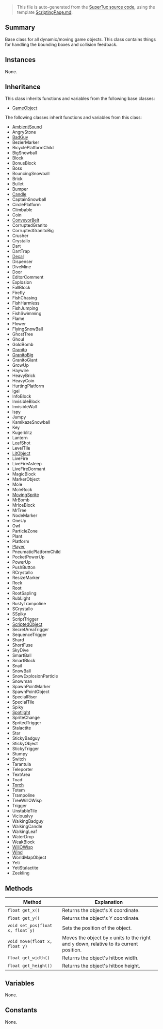 > This file is auto-generated from the [SuperTux source code](https://github.com/SuperTux/supertux/tree/master/src), using the template [ScriptingPage.md](https://github.com/SuperTux/wiki/tree/master/templates/ScriptingPage.md).

Summary
-------

Base class for all dynamic/moving game objects. This class contains things for handling the bounding boxes and collision feedback. 

Instances
--------

None.

Inheritance
--------

This class inherits functions and variables from the following base classes:
* [GameObject](https://github.com/SuperTux/supertux/wiki/ScriptingGameObject)

The following classes inherit functions and variables from this class:
* [AmbientSound](https://github.com/SuperTux/supertux/wiki/ScriptingAmbientSound)
* AngryStone
* [BadGuy](https://github.com/SuperTux/supertux/wiki/ScriptingBadGuy)
* BezierMarker
* BicyclePlatformChild
* BigSnowball
* Block
* BonusBlock
* Boss
* BouncingSnowball
* Brick
* Bullet
* Bumper
* [Candle](https://github.com/SuperTux/supertux/wiki/ScriptingCandle)
* CaptainSnowball
* CirclePlatform
* Climbable
* Coin
* [ConveyorBelt](https://github.com/SuperTux/supertux/wiki/ScriptingConveyorBelt)
* CorruptedGranito
* CorruptedGranitoBig
* Crusher
* Crystallo
* Dart
* DartTrap
* [Decal](https://github.com/SuperTux/supertux/wiki/ScriptingDecal)
* Dispenser
* DiveMine
* Door
* EditorComment
* Explosion
* FallBlock
* Firefly
* FishChasing
* FishHarmless
* FishJumping
* FishSwimming
* Flame
* Flower
* FlyingSnowBall
* GhostTree
* Ghoul
* GoldBomb
* [Granito](https://github.com/SuperTux/supertux/wiki/ScriptingGranito)
* [GranitoBig](https://github.com/SuperTux/supertux/wiki/ScriptingGranitoBig)
* GranitoGiant
* GrowUp
* Haywire
* HeavyBrick
* HeavyCoin
* HurtingPlatform
* Igel
* InfoBlock
* InvisibleBlock
* InvisibleWall
* Ispy
* Jumpy
* KamikazeSnowball
* Key
* Kugelblitz
* Lantern
* LeafShot
* LevelTile
* [LitObject](https://github.com/SuperTux/supertux/wiki/ScriptingLitObject)
* LiveFire
* LiveFireAsleep
* LiveFireDormant
* MagicBlock
* MarkerObject
* Mole
* MoleRock
* [MovingSprite](https://github.com/SuperTux/supertux/wiki/ScriptingMovingSprite)
* MrBomb
* MrIceBlock
* MrTree
* NodeMarker
* OneUp
* Owl
* ParticleZone
* Plant
* Platform
* [Player](https://github.com/SuperTux/supertux/wiki/ScriptingPlayer)
* PneumaticPlatformChild
* PocketPowerUp
* PowerUp
* PushButton
* RCrystallo
* ResizeMarker
* Rock
* Root
* RootSapling
* RubLight
* RustyTrampoline
* SCrystallo
* SSpiky
* ScriptTrigger
* [ScriptedObject](https://github.com/SuperTux/supertux/wiki/ScriptingScriptedObject)
* SecretAreaTrigger
* SequenceTrigger
* Shard
* ShortFuse
* SkyDive
* SmartBall
* SmartBlock
* Snail
* SnowBall
* SnowExplosionParticle
* Snowman
* SpawnPointMarker
* SpawnPointObject
* SpecialRiser
* SpecialTile
* Spiky
* [Spotlight](https://github.com/SuperTux/supertux/wiki/ScriptingSpotlight)
* SpriteChange
* SpritedTrigger
* Stalactite
* Star
* StickyBadguy
* StickyObject
* StickyTrigger
* Stumpy
* Switch
* Tarantula
* Teleporter
* TextArea
* Toad
* [Torch](https://github.com/SuperTux/supertux/wiki/ScriptingTorch)
* Totem
* Trampoline
* TreeWillOWisp
* Trigger
* UnstableTile
* ViciousIvy
* WalkingBadguy
* WalkingCandle
* WalkingLeaf
* WaterDrop
* WeakBlock
* [WillOWisp](https://github.com/SuperTux/supertux/wiki/ScriptingWillOWisp)
* [Wind](https://github.com/SuperTux/supertux/wiki/ScriptingWind)
* WorldMapObject
* Yeti
* YetiStalactite
* Zeekling


Methods
-------

Method | Explanation
-------|-------
`float get_x()` | Returns the object's X coordinate. 
`float get_y()` | Returns the object's Y coordinate. 
`void set_pos(float x, float y)` | Sets the position of the object. 
`void move(float x, float y)` | Moves the object by `x` units to the right and `y` down, relative to its current position. 
`float get_width()` | Returns the object's hitbox width. 
`float get_height()` | Returns the object's hitbox height. 


Variables
---------

None.

Constants
---------

None.
